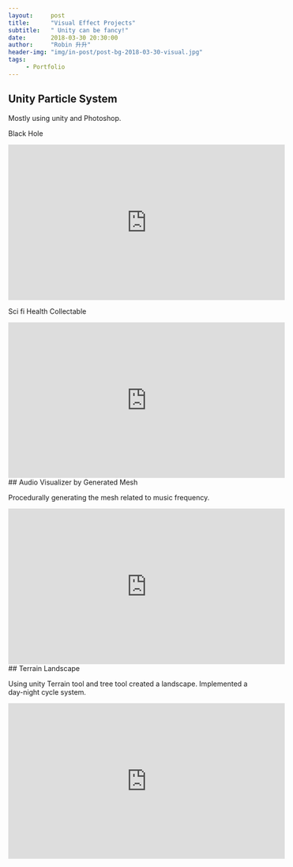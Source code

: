 ```yaml
---
layout:     post
title:      "Visual Effect Projects"
subtitle:   " Unity can be fancy!"
date:       2018-03-30 20:30:00
author:     "Robin 升升"
header-img: "img/in-post/post-bg-2018-03-30-visual.jpg"
tags:
     - Portfolio
---
```


<p id = "build"></p>

##  Unity Particle System

Mostly using unity and Photoshop. 

Black Hole

<iframe width="560" height="315" src="https://www.youtube.com/embed/5gd4qnqUncQ?rel=0" frameborder="0" allow="autoplay; encrypted-media" allowfullscreen></iframe>

Sci fi Health Collectable

<iframe width="560" height="315" src="https://www.youtube.com/embed/cyT3Vx75v5M?rel=0" frameborder="0" allow="autoplay; encrypted-media" allowfullscreen></iframe>

<br/>
##  Audio Visualizer by Generated Mesh

Procedurally generating the mesh related to music frequency.

<iframe width="560" height="315" src="https://www.youtube.com/embed/SWqv3oY-s3g?rel=0" frameborder="0" allow="autoplay; encrypted-media" allowfullscreen></iframe>

<br/>
##  Terrain Landscape

Using unity Terrain tool and tree tool created a landscape. Implemented a day-night cycle system.

<iframe width="560" height="315" src="https://www.youtube.com/embed/9IUc05QwPAk?rel=0" frameborder="0" allow="autoplay; encrypted-media" allowfullscreen></iframe>